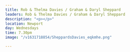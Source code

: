 ```yaml
---
title: Rob & Thelma Davies / Graham & Daryl Sheppard
leaders: Rob & Thelma Davies / Graham & Daryl Sheppard
description: "<p></p>"
location: Newport
day: Wednesdays
time: 7.30pm
image: "/v1631718854/SheppardsDavies_eqkmhe.png"

---
```

